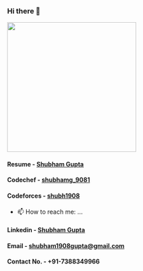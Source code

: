 ### Hi there 👋

<!--
**shubham1908/shubham1908** is a ✨ _special_ ✨ repository because its `README.md` (this file) appears on your GitHub profile.

Here are some ideas to get you started:

- 🔭 I’m currently working on ...
- 🌱 I’m currently learning ...
- 👯 I’m looking to collaborate on ...
- 🤔 I’m looking for help with ...
- 💬 Ask me about ...
- 📫 How to reach me: ...
- 😄 Pronouns: ...
- ⚡ Fun fact: ...
-->


<img src="https://media.giphy.com/media/C3kuUBZHNYOje/giphy.gif" height="300"/>




#### Resume - <a href="https://drive.google.com/file/d/1BPMCkZjQHjRtthAs6-8hir3bw05xz2kr/view?usp=sharing"> Shubham Gupta</a>
#### Codechef - <a href="https://www.codechef.com/users/shubhamg_9081"> shubhamg_9081</a>
#### Codeforces - <a href="https://codeforces.com/profile/shubh1908"> shubh1908</a>

- 📫 How to reach me: ...
#### Linkedin - <a href="https://www.linkedin.com/in/shubham-gupta-210bb3185/"> Shubham Gupta</a>
#### Email - <a email="shubham1908gupta@gmail.com"> shubham1908gupta@gmail.com</a>
#### Contact No. - +91-7388349966
